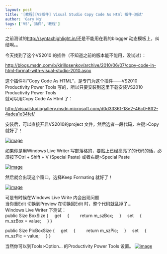 ```yaml
---
layout: post
title: '[教程][VS插件] Visual Studio Copy Code As Html 插件-测试'
author: 'Gary Ng'
tags: ['VS','插件','教程']
---
```


之前测试的<http://syntaxhighlight.in/>还是不能用在我的blogger
动态模板上，纠结啊。。  
  
 今天找到了这个VS2010 的插件（不知道之前的版本能不能用，没试过）：  

<http://blogs.msdn.com/b/kirillosenkov/archive/2010/06/07/copy-code-in-html-format-with-visual-studio-2010.aspx>  
  
 这个插件叫“Copy Code As HTML”，是专门为这个插件——VS2010 Productivity
Power Tools 写的，所以只要安装到这里下载安装VS2010 Productivity Power
Tools  
 就可以用Copy Code As Html 了：  

<http://visualstudiogallery.msdn.microsoft.com/d0d33361-18e2-46c0-8ff2-4adea1e34fef/>  

<!-- More -->
  
 安装后，可以直接开启VS2010的project 文件，然后选者一段代码，左键\>Copy
就好了！  

[![image](http://lh3.ggpht.com/-vJOOfvfMYEI/UZ4pcviOdPI/AAAAAAAADYk/upmH8qWb6TM/image_thumb%25255B7%25255D.png?imgmax=800 "image")](http://lh4.ggpht.com/-mGI8DE3XmKA/UZ4pb_zCVxI/AAAAAAAADYg/2txwhGm1m68/s1600-h/image%25255B10%25255D.png)  
  
 如果你是用Windows Live Writer
写部落格的，要贴上已经高亮了的代码的话，必须按下Ctrl + Shift + V
(Special Paste) 或者右键\>Special Paste  

[![image](http://lh3.ggpht.com/-FM-bN0ON0-w/UZ4pdtFS8jI/AAAAAAAADY0/pjGnt77N8EQ/image_thumb%25255B2%25255D.png?imgmax=800 "image")](http://lh6.ggpht.com/-XK_FnV_cJlA/UZ4pc8dcRAI/AAAAAAAADYs/KPVU97ktIjc/s1600-h/image%25255B6%25255D.png)  
  
 然后就会出现这个窗口，选择Keep Formating 就好了！  

[![image](http://lh6.ggpht.com/-dSaDXe-Asew/UZ4pek2ReEI/AAAAAAAADZI/MBVWIAqfnnc/image_thumb%25255B8%25255D.png?imgmax=800 "image")](http://lh3.ggpht.com/-L1MPbourgVU/UZ4peCCI9GI/AAAAAAAADY8/YkyRxDH20oE/s1600-h/image%25255B13%25255D.png)  
  
 可是有时候在Windows Live Write 内会出现问题  
 当你重Edit 切换到Preview 在切换回Edit 时，整个代码就乱掉了…  
 Windows Live Writer 下测试：  
public Size BoxSize
{
    get
    {
        return m\_szBox;
    }
    set
    {
        m\_szBox = value;
    }
}
  
public Size PicBoxSize
{
    get
    {
        return m\_szPic;
    }
    set
    {
        m\_szPic = value;
    }
}
  
当然你可以到Tools\>Option… 的Productivity Power Tools 设置。
[![image](http://lh6.ggpht.com/--nzBfuGpCNA/UZ4pfzjABRI/AAAAAAAADZY/s6Y8lkXarPA/image_thumb%25255B1%25255D.png?imgmax=800 "image")](http://lh4.ggpht.com/-hXZEUYu-VjQ/UZ4pfHpBXpI/AAAAAAAADZQ/3oEJF3n1iBc/s1600-h/image%25255B3%25255D.png)
